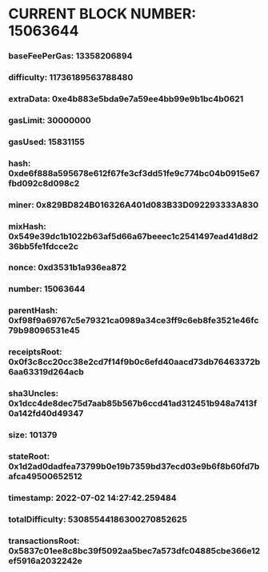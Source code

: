 # CURRENT BLOCK NUMBER: 15063644

### baseFeePerGas: 13358206894
### difficulty: 11736189563788480
### extraData: 0xe4b883e5bda9e7a59ee4bb99e9b1bc4b0621
### gasLimit: 30000000
### gasUsed: 15831155
### hash: 0xde6f888a595678e612f67fe3cf3dd51fe9c774bc04b0915e67fbd092c8d098c2
### miner: 0x829BD824B016326A401d083B33D092293333A830
### mixHash: 0x549e39dc1b1022b63af5d66a67beeec1c2541497ead41d8d236bb5fe1fdcce2c
### nonce: 0xd3531b1a936ea872
### number: 15063644
### parentHash: 0xf98f9a69767c5e79321ca0989a34ce3ff9c6eb8fe3521e46fc79b98096531e45
### receiptsRoot: 0x0f3c8cc20cc38e2cd7f14f9b0c6efd40aacd73db76463372b6aa63319d264acb
### sha3Uncles: 0x1dcc4de8dec75d7aab85b567b6ccd41ad312451b948a7413f0a142fd40d49347
### size: 101379
### stateRoot: 0x1d2ad0dadfea73799b0e19b7359bd37ecd03e9b6f8b60fd7bafca49500652512
### timestamp: 2022-07-02 14:27:42.259484
### totalDifficulty: 53085544186300270852625
### transactionsRoot: 0x5837c01ee8c8bc39f5092aa5bec7a573dfc04885cbe366e12ef5916a2032242e
